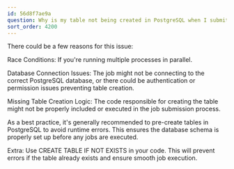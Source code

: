 ```yaml
---
id: 56d8f7ae9a
question: Why is my table not being created in PostgreSQL when I submit a job?
sort_order: 4200
---
```


There could be a few reasons for this issue:

Race Conditions: If you're running multiple processes in parallel.

Database Connection Issues: The job might not be connecting to the correct PostgreSQL database, or there could be authentication or permission issues preventing table creation.

Missing Table Creation Logic: The code responsible for creating the table might not be properly included or executed in the job submission process.

As a best practice, it's generally recommended to pre-create tables in PostgreSQL to avoid runtime errors. This ensures the database schema is properly set up before any jobs are executed.

Extra: Use CREATE TABLE IF NOT EXISTS in your code. This will prevent errors if the table already exists and ensure smooth job execution.

